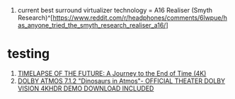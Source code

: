 1. current best surround virtualizer technology = A16 Realiser (Smyth Research)^[https://www.reddit.com/r/headphones/comments/6lwpue/has_anyone_tried_the_smyth_research_realiser_a16/]

# testing
1. [TIMELAPSE OF THE FUTURE: A Journey to the End of Time (4K)](https://www.youtube.com/watch?v=uD4izuDMUQA)
2. [DOLBY ATMOS 7.1.2 "Dinosaurs in Atmos"- OFFICIAL THEATER DOLBY VISION 4KHDR DEMO DOWNLOAD INCLUDED](https://www.youtube.com/watch?v=0EKBYVUj4w0)